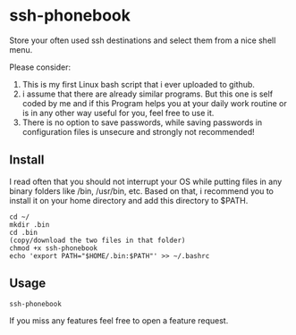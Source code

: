 # ssh-phonebook
Store your often used ssh destinations and select them from a nice shell menu.

Please consider:
1. This is my first Linux bash script that i ever uploaded to github. 
2. i assume that there are already similar programs. But this one is self coded by me and if this Program helps you at your daily work routine or is in any other way useful for you, feel free to use it.
3. There is no option to save passwords, while saving passwords in configuration files is unsecure and strongly not recommended!
 
 
## Install
I read often that you should not interrupt your OS while putting files in any binary folders like /bin, /usr/bin, etc.
Based on that, i recommend you to install it on your home directory and add this directory to $PATH.
```
cd ~/
mkdir .bin 
cd .bin
(copy/download the two files in that folder)
chmod +x ssh-phonebook
echo 'export PATH="$HOME/.bin:$PATH"' >> ~/.bashrc 
```
 
## Usage
```
ssh-phonebook
```


If you miss any features feel free to open a feature request.
